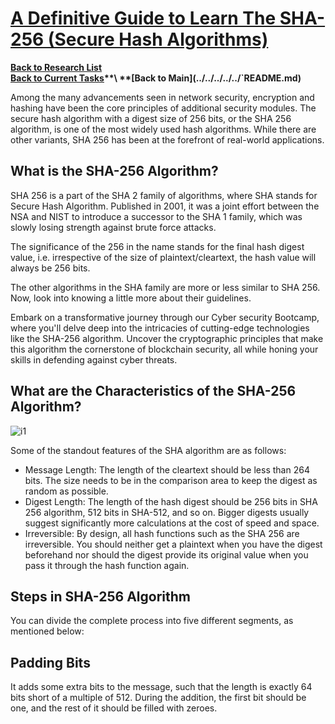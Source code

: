 # **[A Definitive Guide to Learn The SHA-256 (Secure Hash Algorithms)](https://www.simplilearn.com/tutorials/cyber-security-tutorial/sha-256-algorithm)**

**[Back to Research List](../../../../research_list.md)**\
**[Back to Current Tasks](../../../../../`a_status/current_tasks.md)**\
**[Back to Main](../../../../../`README.md)**

Among the many advancements seen in network security, encryption and hashing have been the core principles of additional security modules. The secure hash algorithm with a digest size of 256 bits, or the SHA 256 algorithm, is one of the most widely used hash algorithms. While there are other variants, SHA 256 has been at the forefront of real-world applications.

## What is the SHA-256 Algorithm?

SHA 256 is a part of the SHA 2 family of algorithms, where SHA stands for Secure Hash Algorithm. Published in 2001, it was a joint effort between the NSA and NIST to introduce a successor to the SHA 1 family, which was slowly losing strength against brute force attacks.

The significance of the 256 in the name stands for the final hash digest value, i.e. irrespective of the size of plaintext/cleartext, the hash value will always be 256 bits.

The other algorithms in the SHA family are more or less similar to SHA 256. Now, look into knowing a little more about their guidelines.

Embark on a transformative journey through our Cyber security Bootcamp, where you'll delve deep into the intricacies of cutting-edge technologies like the SHA-256 algorithm. Uncover the cryptographic principles that make this algorithm the cornerstone of blockchain security, all while honing your skills in defending against cyber threats.

## What are the Characteristics of the SHA-256 Algorithm?

![i1](https://www.simplilearn.com/ice9/free_resources_article_thumb/sha_chars.PNG)

Some of the standout features of the SHA algorithm are as follows:

- Message Length: The length of the cleartext should be less than 264 bits. The size needs to be in the comparison area to keep the digest as random as possible.
- Digest Length: The length of the hash digest should be 256 bits in SHA 256 algorithm, 512 bits in SHA-512, and so on. Bigger digests usually suggest significantly more calculations at the cost of speed and space.
- Irreversible: By design, all hash functions such as the SHA 256 are irreversible. You should neither get a plaintext when you have the digest beforehand nor should the digest provide its original value when you pass it through the hash function again.

## Steps in SHA-256 Algorithm

You can divide the complete process into five different segments, as mentioned below:

## Padding Bits

It adds some extra bits to the message, such that the length is exactly 64 bits short of a multiple of 512. During the addition, the first bit should be one, and the rest of it should be filled with zeroes.
